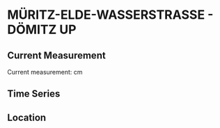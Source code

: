 # MÜRITZ-ELDE-WASSERSTRASSE - DÖMITZ UP

## Current Measurement

Current measurement: <Value topic="rivers/pegel-online/MEW/DÖMITZ_UP/measurementValue"/> cm

## Time Series

<TimeSeries topic="rivers/pegel-online/MEW/DÖMITZ_UP/measurementValue" period="week" />

## Location

<WorldMap>
  <Marker lat="53.140171048870236" lon="11.25994736868396" labelTopic="rivers/pegel-online/MEW/DÖMITZ_UP" />
</WorldMap>
